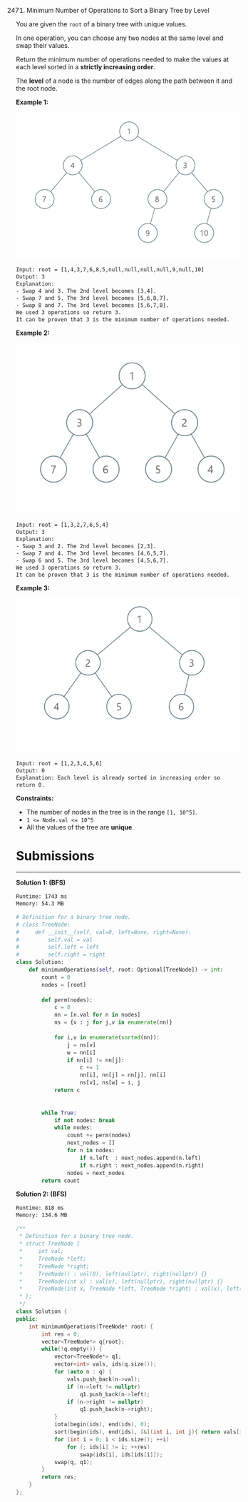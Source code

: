 2471. Minimum Number of Operations to Sort a Binary Tree by Level

You are given the `root` of a binary tree with unique values.

In one operation, you can choose any two nodes at the same level and swap their values.

Return the minimum number of operations needed to make the values at each level sorted in a **strictly increasing order**.

The **level** of a node is the number of edges along the path between it and the root node.

 

**Example 1:**

![2471_image-20220918174006-2.png](img/2471_image-20220918174006-2.png)
```
Input: root = [1,4,3,7,6,8,5,null,null,null,null,9,null,10]
Output: 3
Explanation:
- Swap 4 and 3. The 2nd level becomes [3,4].
- Swap 7 and 5. The 3rd level becomes [5,6,8,7].
- Swap 8 and 7. The 3rd level becomes [5,6,7,8].
We used 3 operations so return 3.
It can be proven that 3 is the minimum number of operations needed.
```

**Example 2:**

![2471_image-20220918174026-3.png](img/2471_image-20220918174026-3.png)
```
Input: root = [1,3,2,7,6,5,4]
Output: 3
Explanation:
- Swap 3 and 2. The 2nd level becomes [2,3].
- Swap 7 and 4. The 3rd level becomes [4,6,5,7].
- Swap 6 and 5. The 3rd level becomes [4,5,6,7].
We used 3 operations so return 3.
It can be proven that 3 is the minimum number of operations needed.
```

**Example 3:**

![2471_image-20220918174052-4.png](img/2471_image-20220918174052-4.png)
```
Input: root = [1,2,3,4,5,6]
Output: 0
Explanation: Each level is already sorted in increasing order so return 0.
```

**Constraints:**

* The number of nodes in the tree is in the range `[1, 10^5]`.
* `1 <= Node.val <= 10^5`
* All the values of the tree are **unique**.

# Submissions
---
**Solution 1: (BFS)**
```
Runtime: 1743 ms
Memory: 54.3 MB
```
```python
# Definition for a binary tree node.
# class TreeNode:
#     def __init__(self, val=0, left=None, right=None):
#         self.val = val
#         self.left = left
#         self.right = right
class Solution:
    def minimumOperations(self, root: Optional[TreeNode]) -> int:
        count = 0
        nodes = [root]
        
        def perm(nodes):
            c = 0
            nn = [n.val for n in nodes]
            ns = {v : j for j,v in enumerate(nn)}
            
            for i,v in enumerate(sorted(nn)):
                j = ns[v]
                w = nn[i]
                if nn[i] != nn[j]:
                    c += 1
                    nn[i], nn[j] = nn[j], nn[i]
                    ns[v], ns[w] = i, j
            return c
            
        
        while True:
            if not nodes: break
            while nodes:
                count += perm(nodes)
                next_nodes = []
                for n in nodes:
                    if n.left  : next_nodes.append(n.left)
                    if n.right : next_nodes.append(n.right)
                nodes = next_nodes
        return count
```

**Solution 2: (BFS)**
```
Runtime: 818 ms
Memory: 134.6 MB
```
```c++
/**
 * Definition for a binary tree node.
 * struct TreeNode {
 *     int val;
 *     TreeNode *left;
 *     TreeNode *right;
 *     TreeNode() : val(0), left(nullptr), right(nullptr) {}
 *     TreeNode(int x) : val(x), left(nullptr), right(nullptr) {}
 *     TreeNode(int x, TreeNode *left, TreeNode *right) : val(x), left(left), right(right) {}
 * };
 */
class Solution {
public:
    int minimumOperations(TreeNode* root) {
        int res = 0;
        vector<TreeNode*> q{root};
        while(!q.empty()) {
            vector<TreeNode*> q1;
            vector<int> vals, ids(q.size());
            for (auto n : q) {
                vals.push_back(n->val);
                if (n->left != nullptr)
                    q1.push_back(n->left);
                if (n->right != nullptr)
                    q1.push_back(n->right);
            }
            iota(begin(ids), end(ids), 0);
            sort(begin(ids), end(ids), [&](int i, int j){ return vals[i] < vals[j]; });
            for (int i = 0; i < ids.size(); ++i)
                for (; ids[i] != i; ++res)
                    swap(ids[i], ids[ids[i]]);
            swap(q, q1);
        }
        return res;
    }
};
```
